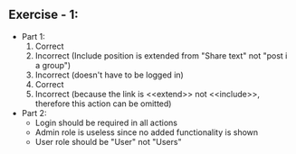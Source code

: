 ## Exercise - 1:
  - Part 1:
    1. Correct
    2. Incorrect (Include position is extended from "Share text" not "post i a group")
    3. Incorrect (doesn't have to be logged in)
    4. Correct
    5. Incorrect (because the link is <\<extend>> not <\<include>>, therefore this action can be omitted)
  - Part 2:
    - Login should be required in all actions
    - Admin role is useless since no added functionality is shown
    - User role should be "User" not "Users"
